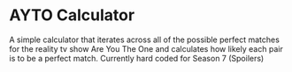 # AYTO Calculator

A simple calculator that iterates across all of the possible perfect matches for the reality tv show Are You The One and calculates how likely each pair is to be a perfect match. Currently hard coded for Season 7 (Spoilers)


